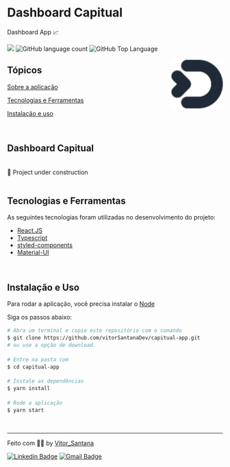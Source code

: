 # Dashboard Capitual

<p>Dashboard App 📈</p>

<p>
  <img src="https://img.shields.io/badge/made%20by-Vitor%20Santana-0E9F6E?style=flat-square">
  <img alt="GitHub language count" src="https://img.shields.io/github/languages/count/vitorSantanaDev/capitual-app?color=0E9F6E&style=flat-square">
  <img alt="GitHub Top Language" src="https://img.shields.io/github/languages/top/vitorSantanaDev/capitual-app?color=0E9F6E&style=flat-square">
</p>

<img align="right" src="./src/assets/images/Logo.svg" height="120">

## Tópicos

[Sobre a aplicação](#sobre-o-dashboard)

[Tecnologias e Ferramentas](#tecnologias-e-ferramentas)

[Instalação e uso](#instalação-e-uso)

<br>

## Dashboard Capitual

<br>
 🚧 Project under construction
<br>
<br>

## Tecnologias e Ferramentas

As seguintes tecnologias foram utilizadas no desenvolvimento do projeto:

- [React.JS](https://pt-br.reactjs.org/)
- [Typescript](https://www.typescriptlang.org/)
- [styled-components](https://styled-components.com/)
- [Material-UI](https://mui.com/)

<br>

## Instalação e Uso

Para rodar a aplicação, você precisa instalar o [Node](https://nodejs.org/en/)

Siga os passos abaixo:

```bash
# Abra um terminal e copie este repositório com o comando
$ git clone https://github.com/vitorSantanaDev/capitual-app.git
# ou use a opção de download.

# Entre na pasta com
$ cd capitual-app

# Instale as dependências
$ yarn install

# Rode a aplicação
$ yarn start
```

<br>

---

Feito com :technologist: by [Vitor_Santana](https://github.com/vitorSantanaDev)

[![Linkedin Badge](https://img.shields.io/badge/-Vitor%20Santana-blue?style=flat-square&logo=Linkedin&logoColor=white&link=https://www.linkedin.com/in/vitor-santana-bbb607217/)](https://www.linkedin.com/in/vitor-santana-bbb607217/)
[![Gmail Badge](https://img.shields.io/badge/-vitorsantana.developer@gmail-c14438?style=flat-square&logo=Gmail&logoColor=white&link=mailto:vitorsantana.developer@gmail)](mailto:vitorsantana.developer@gmail)
